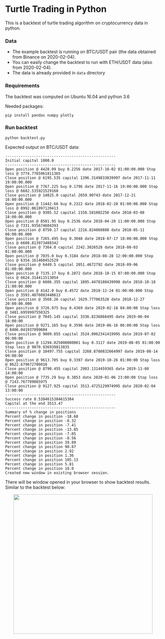 # Turtle Trading in Python

This is a backtest of turtle trading algorithm on cryptocurrency data in python.


### Data

 - The example backtest is running on BTC/USDT pair (the data obtained from Binance on 2020-02-04).
 - You can easily change the backtest to run with ETH/USDT data (also from 2020-02-04).
 - The data is already provided in `data` directory


### Requirements

The backtest was computed on Ubuntu 16.04 and python 3.6

Needed packages:
```
pip install pandas numpy plotly
```

### Run backtest

```
python backtest.py
```

Expected output on BTC/USDT data:
```
--------------------------------------------------
Initial capital 1000.0
--------------------------------------------------
Open position @ 4428.99 buy 0.2256 date 2017-10-02 01:00:00.000 Stop loss @ 3774.7765961811365
Close position @ 6195.535 capital 1396.3149833039997 date 2017-11-11 19:00:00.000
Open position @ 7767.225 buy 0.1796 date 2017-11-16 19:00:00.000 Stop loss @ 6682.535921529168
Close position @ 14825.0 capital 2659.90743 date 2017-12-21 16:00:00.000
Open position @ 11442.66 buy 0.2322 date 2018-02-20 01:00:00.000 Stop loss @ 8992.061097120413
Close position @ 9305.52 capital 2158.581002256 date 2018-03-08 18:00:00.000
Open position @ 8501.95 buy 0.2536 date 2018-04-20 11:00:00.000 Stop loss @ 7331.935674604393
Close position @ 8750.17 capital 2216.824068888 date 2018-05-11 08:00:00.000
Open position @ 7265.495 buy 0.3048 date 2018-07-17 18:00:00.000 Stop loss @ 6608.813973488342
Close position @ 7364.0 capital 2242.3026528 date 2018-08-03 01:00:00.000
Open position @ 7035.0 buy 0.3184 date 2018-08-28 12:00:00.000 Stop loss @ 6354.161460452529
Close position @ 6449.5 capital 2051.4672792 date 2018-09-06 01:00:00.000
Open position @ 7135.17 buy 0.2872 date 2018-10-15 07:00:00.000 Stop loss @ 6624.314411513054
Close position @ 6606.355 capital 1895.4478108439998 date 2018-10-18 21:00:00.000
Open position @ 4142.0 buy 0.4572 date 2018-12-24 01:00:00.000 Stop loss @ 3593.4076083448613
Close position @ 3568.26 capital 1629.777063528 date 2018-12-27 20:00:00.000
Open position @ 3726.975 buy 0.4369 date 2019-02-18 04:00:00 Stop loss @ 3481.6959997550325
Close position @ 7645.145 capital 3336.8236866495 date 2019-06-04 18:00:00
Open position @ 9271.165 buy 0.3596 date 2019-06-16 06:00:00 Stop loss @ 8406.041937099604
Close position @ 9809.855 capital 3524.0962341419995 date 2019-07-02 06:00:00
Open position @ 11294.025000000001 buy 0.3117 date 2019-08-05 01:00:00 Stop loss @ 9870.936939813835
Close position @ 10497.755 capital 3268.8780832664997 date 2019-08-14 09:00:00
Open position @ 9613.705 buy 0.3397 date 2019-10-26 01:00:00 Stop loss @ 8622.679672786018
Close position @ 8790.455 capital 2983.1314459365 date 2019-11-08 14:00:00
Open position @ 7735.29 buy 0.3853 date 2020-01-06 23:00:00 Stop loss @ 7143.767789865975
Close position @ 9127.925 capital 3513.4725129974995 date 2020-02-04 13:00:00
--------------------------------------------------
Success rate 0.5384615384615384
Capital at the end 3513.47
--------------------------------------------------
Summary of % change in positions
Percent change in position -18.68
Percent change in position -8.32
Percent change in position -7.41
Percent change in position -13.85
Percent change in position -7.05
Percent change in position -8.56
Percent change in position 39.89
Percent change in position 90.87
Percent change in position 2.92
Percent change in position 1.36
Percent change in position 105.13
Percent change in position 5.81
Percent change in position 18.0
Created new window in existing browser session.
```

There will be window opened in your browser to show backtest results. Similar to the backtest below:

<p align="center">
<img src="https://raw.githubusercontent.com/pplonski/turtle-trainding-python/master/misc/default_backtest.png" width=450 />
</p>